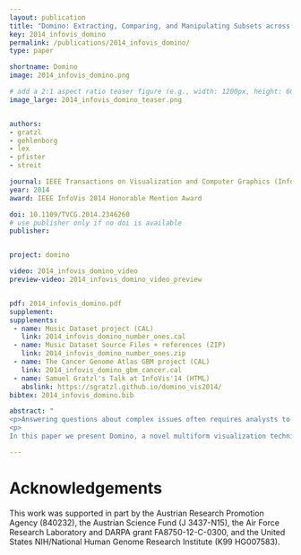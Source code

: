 ```yaml
---
layout: publication
title: "Domino: Extracting, Comparing, and Manipulating Subsets across Multiple Tabular Datasets "
key: 2014_infovis_domino
permalink: /publications/2014_infovis_domino/
type: paper

shortname: Domino
image: 2014_infovis_domino.png

# add a 2:1 aspect ratio teaser figure (e.g., width: 1200px, height: 600px) to the folder /assets/images/papers/
image_large: 2014_infovis_domino_teaser.png


authors:
- gratzl
- gehlenborg
- lex
- pfister
- streit

journal: IEEE Transactions on Visualization and Computer Graphics (InfoVis '14), 20(12), pp. 2023-2032
year: 2014
award: IEEE InfoVis 2014 Honorable Mention Award

doi: 10.1109/TVCG.2014.2346260
# use publisher only if no doi is available
publisher: 


project: domino

video: 2014_infovis_domino_video
preview-video: 2014_infovis_domino_video_preview


pdf: 2014_infovis_domino.pdf
supplement:
supplements:
 - name: Music Dataset project (CAL)
   link: 2014_infovis_domino_number_ones.cal
 - name: Music Dataset Source Files + references (ZIP)
   link: 2014_infovis_domino_number_ones.zip
 - name: The Cancer Genome Atlas GBM project (CAL)
   link: 2014_infovis_domino_gbm_cancer.cal
 - name: Samuel Gratzl's Talk at InfoVis'14 (HTML)
   abslink: https://sgratzl.github.io/domino_vis2014/
bibtex: 2014_infovis_domino.bib

abstract: "
<p>Answering questions about complex issues often requires analysts to take into account information contained in multiple interconnected datasets. A common strategy in analyzing and visualizing large and heterogeneous data is dividing it into meaningful subsets. Interesting subsets can then be selected and the associated data and the relationships between the subsets visualized. However, neither the extraction and manipulation nor the comparison of subsets is well supported by state-of-the-art techniques. </p>
<p>
In this paper we present Domino, a novel multiform visualization technique for effectively representing subsets and the relationships between them. By providing comprehensive tools to arrange, combine, and extract subsets, Domino allows users to create both common visualization techniques and advanced visualizations tailored to specific use cases. In addition to the novel technique, we present an implementation that enables analysts to manage the wide range of options that our approach offers. Innovative interactive features such as placeholders and live previews support rapid creation of complex analysis setups. We introduce the technique and the implementation using a simple example and demonstrate scalability and effectiveness in a use case from the field of cancer genomics.</p>"

---
```


# Acknowledgements

This work was supported in part by the Austrian Research Promotion Agency (840232), the Austrian Science Fund (J 3437-N15), the Air Force Research Laboratory and DARPA grant FA8750-12-C-0300, and the United States NIH/National Human Genome Research Institute (K99 HG007583).
